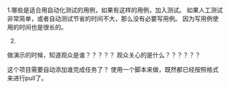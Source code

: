 1.哪些是适合用自动化测试的用例，如果有这样的用例，加入测试。
如果人工测试非常简单，或者自动测试节省的时间不大，那么没有必要写用例。
因为写用例使用的时间也是很长的。

2.

做演示的时候，知道观众是谁？？？？？
观众关心的是什么？？？？？？



这个项目需要自动添加谁完成任务了？
使用一个脚本来做，既然都已经按照格式来进行pull了。
